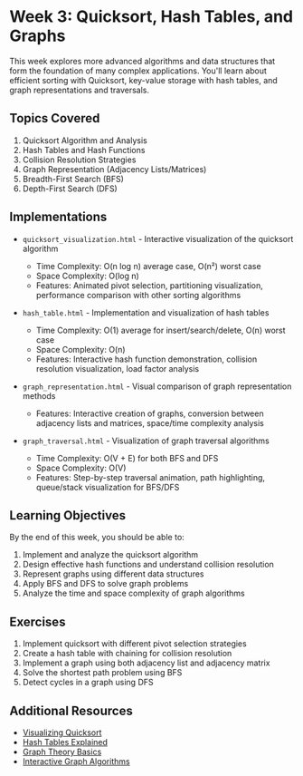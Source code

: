 # Week 3: Quicksort, Hash Tables, and Graphs

This week explores more advanced algorithms and data structures that form the foundation of many complex applications. You'll learn about efficient sorting with Quicksort, key-value storage with hash tables, and graph representations and traversals.

## Topics Covered

1. Quicksort Algorithm and Analysis
2. Hash Tables and Hash Functions
3. Collision Resolution Strategies
4. Graph Representation (Adjacency Lists/Matrices)
5. Breadth-First Search (BFS)
6. Depth-First Search (DFS)

## Implementations 

- `quicksort_visualization.html` - Interactive visualization of the quicksort algorithm
  - Time Complexity: O(n log n) average case, O(n²) worst case
  - Space Complexity: O(log n)
  - Features: Animated pivot selection, partitioning visualization, performance comparison with other sorting algorithms

- `hash_table.html` - Implementation and visualization of hash tables
  - Time Complexity: O(1) average for insert/search/delete, O(n) worst case
  - Space Complexity: O(n)
  - Features: Interactive hash function demonstration, collision resolution visualization, load factor analysis

- `graph_representation.html` - Visual comparison of graph representation methods
  - Features: Interactive creation of graphs, conversion between adjacency lists and matrices, space/time complexity analysis

- `graph_traversal.html` - Visualization of graph traversal algorithms
  - Time Complexity: O(V + E) for both BFS and DFS
  - Space Complexity: O(V)
  - Features: Step-by-step traversal animation, path highlighting, queue/stack visualization for BFS/DFS

## Learning Objectives

By the end of this week, you should be able to:

1. Implement and analyze the quicksort algorithm
2. Design effective hash functions and understand collision resolution
3. Represent graphs using different data structures
4. Apply BFS and DFS to solve graph problems
5. Analyze the time and space complexity of graph algorithms

## Exercises

1. Implement quicksort with different pivot selection strategies
2. Create a hash table with chaining for collision resolution
3. Implement a graph using both adjacency list and adjacency matrix
4. Solve the shortest path problem using BFS
5. Detect cycles in a graph using DFS

## Additional Resources

- [Visualizing Quicksort](https://www.cs.usfca.edu/~galles/visualization/ComparisonSort.html)
- [Hash Tables Explained](https://www.hackerearth.com/practice/data-structures/hash-tables/basics-of-hash-tables/tutorial/)
- [Graph Theory Basics](https://www.khanacademy.org/computing/computer-science/algorithms/graph-representation/a/representing-graphs)
- [Interactive Graph Algorithms](https://visualgo.net/en/dfsbfs)